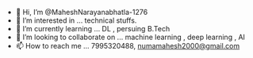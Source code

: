 - 👋 Hi, I’m @MaheshNarayanabhatla-1276
- 👀 I’m interested in ... technical stuffs.
- 🌱 I’m currently learning ... DL , persuing B.Tech
- 💞️ I’m looking to collaborate on ...   machine learning , deep learning , AI
- 📫 How to reach me ...    7995320488, numamahesh2000@gmail.com

<!---
MaheshNarayanabhatla-1276/MaheshNarayanabhatla-1276 is a ✨ special ✨ repository because its `README.md` (this file) appears on your GitHub profile.
You can click the Preview link to take a look at your changes.
--->

